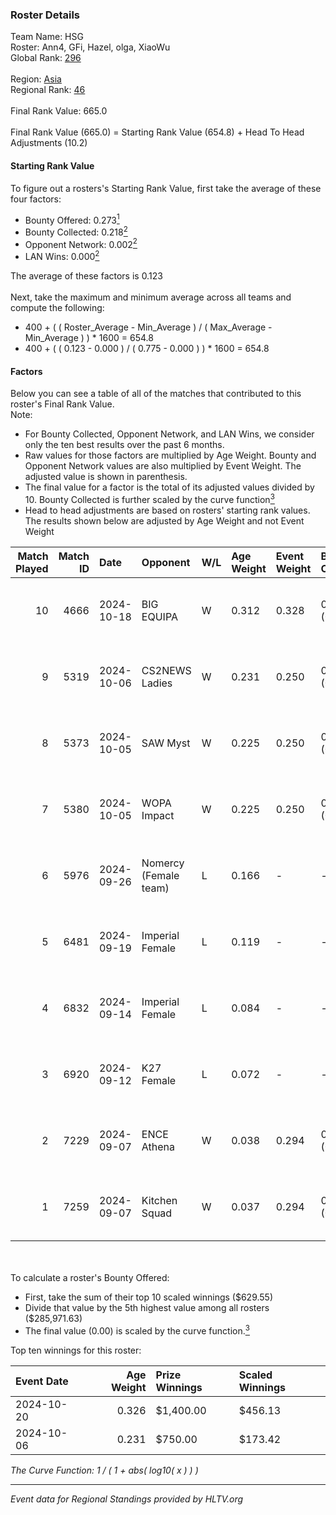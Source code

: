 ### Roster Details<br />
Team Name: HSG<br />
Roster: Ann4, GFi, Hazel, olga, XiaoWu<br />
Global Rank: [296](../../standings_global_2025_02_28.md)<br />
<br />
Region: [Asia]( ../../standings_asia_2025_02_28.md)<br />
Regional Rank: [46]( ../../standings_asia_2025_02_28.md)<br />
<br />
Final Rank Value:  665.0<br />
<br />
Final Rank Value (665.0) = Starting Rank Value (654.8) + Head To Head Adjustments (10.2)<br />

#### Starting Rank Value<br />
To figure out a rosters's Starting Rank Value, first take the average of these four factors:<br />
- Bounty Offered: 0.273[<sup>1</sup>](#table2)
- Bounty Collected: 0.218[<sup>2</sup>](#table1)
- Opponent Network: 0.002[<sup>2</sup>](#table1)
- LAN Wins: 0.000[<sup>2</sup>](#table1)

The average of these factors is 0.123<br />
<br />
Next, take the maximum and minimum average across all teams and compute the following:<br />
- 400 + ( ( Roster_Average - Min_Average ) / ( Max_Average - Min_Average ) ) * 1600 = 654.8
- 400 + ( ( 0.123 - 0.000 ) / ( 0.775 - 0.000 ) ) * 1600 = 654.8


#### Factors<br />
Below you can see a table of all of the matches that contributed to this roster's Final Rank Value.<br />
Note:<br />

- For Bounty Collected, Opponent Network, and LAN Wins, we consider only the ten best results over the past 6 months.
- Raw values for those factors are multiplied by Age Weight. Bounty and Opponent Network values are also multiplied by Event Weight. The adjusted value is shown in parenthesis.
- The final value for a factor is the total of its adjusted values divided by 10. Bounty Collected is further scaled by the curve function[<sup>3</sup>](#curveFunction)
- Head to head adjustments are based on rosters' starting rank values. The results shown below are adjusted by Age Weight and not Event Weight
<span id="table1"></span><br />


| Match Played | Match ID | Date       | Opponent              | W/L | Age Weight | Event Weight | Bounty Collected | Opponent Network | LAN Wins  | H2H Adj. | Roster                         |
| -: | -: | :- | :- | :- | :- | :- | :- | :- | :- | -: | :- |
|           10 |     4666 | 2024-10-18 | BIG EQUIPA            | W   | 0.312      | 0.328        | 0.025 (0.003)    | 0.064 (0.007)    | 0 (0.000) |     6.80 | Ann4, GFi, Hazel, olga, XiaoWu |
|            9 |     5319 | 2024-10-06 | CS2NEWS Ladies        | W   | 0.231      | 0.250        | 0.001 (0.000)    | 0.161 (0.009)    | 0 (0.000) |     3.27 | Ann4, GFi, Hazel, olga, XiaoWu |
|            8 |     5373 | 2024-10-05 | SAW Myst              | W   | 0.225      | 0.250        | 0.000 (0.000)    | 0.002 (0.000)    | 0 (0.000) |     1.98 | Ann4, GFi, Hazel, olga, XiaoWu |
|            7 |     5380 | 2024-10-05 | WOPA Impact           | W   | 0.225      | 0.250        | 0.000 (0.000)    | 0.000 (0.000)    | 0 (0.000) |     1.39 | Ann4, GFi, Hazel, olga, XiaoWu |
|            6 |     5976 | 2024-09-26 | Nomercy (Female team) | L   | 0.166      | -            | -                | -                | -         |    -2.46 | Ann4, GFi, Hazel, olga, XiaoWu |
|            5 |     6481 | 2024-09-19 | Imperial Female       | L   | 0.119      | -            | -                | -                | -         |    -0.28 | Ann4, GFi, Hazel, olga, XiaoWu |
|            4 |     6832 | 2024-09-14 | Imperial Female       | L   | 0.084      | -            | -                | -                | -         |    -0.20 | Ann4, GFi, Hazel, olga, XiaoWu |
|            3 |     6920 | 2024-09-12 | K27 Female            | L   | 0.072      | -            | -                | -                | -         |    -0.96 | Ann4, GFi, Hazel, olga, XiaoWu |
|            2 |     7229 | 2024-09-07 | ENCE Athena           | W   | 0.038      | 0.294        | 0.001 (0.000)    | 0.000 (0.000)    | 0 (0.000) |     0.40 | Ann4, GFi, Hazel, olga, XiaoWu |
|            1 |     7259 | 2024-09-07 | Kitchen Squad         | W   | 0.037      | 0.294        | 0.000 (0.000)    | 0.000 (0.000)    | 0 (0.000) |     0.23 | Ann4, GFi, Hazel, olga, XiaoWu |

<br />
<span id="table2"></span><br />
To calculate a roster's Bounty Offered:<br />

- First, take the sum of their top 10 scaled winnings ($629.55)
- Divide that value by the 5th highest value among all rosters ($285,971.63)
- The final value (0.00) is scaled by the curve function.[<sup>3</sup>](#curveFunction)

Top ten winnings for this roster:<br />

| Event Date | Age Weight | Prize Winnings | Scaled Winnings |
| :- | -: | :- | :- |
| 2024-10-20 |      0.326 | $1,400.00      | $456.13         |
| 2024-10-06 |      0.231 | $750.00        | $173.42         |


<span id="curveFunction"></span>_The Curve Function: 1 / ( 1 + abs( log10( x ) ) )_<br />

---
_Event data for Regional Standings provided by HLTV.org_<br />
